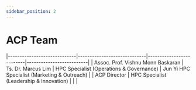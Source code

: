```yaml
---
sidebar_position: 2
---
```


# ACP Team

<!-- | ![](./images/acp-vishnu.jpg) | ![](./images/acp-marcus.jpg) | ![](./images/acp-lim.jpg) | ![](./images/acp-junyi.jpg) | -->
|-----------------------------|-----------------------------|--------------------------|--------------------------|
| Assoc. Prof. Vishnu Monn Baskaran  | Ts. Dr. Marcus Lim  | HPC Specialist (Operations & Governance) | Jun Yi HPC Specialist (Marketing & Outreach) |
| ACP Director | HPC Specialist (Leadership & Innovation) |  |  |